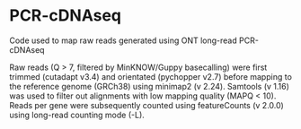 # PCR-cDNAseq
Code used to map raw reads generated using ONT long-read PCR-cDNAseq

Raw reads (Q > 7, filtered by MinKNOW/Guppy basecalling) were first trimmed (cutadapt v3.4) and orientated (pychopper v2.7) before mapping to the reference genome (GRCh38) using minimap2 (v 2.24). Samtools (v 1.16) was used to filter out alignments with low mapping quality (MAPQ < 10). Reads per gene were subsequently counted using featureCounts (v 2.0.0) using long-read counting mode (-L). 
